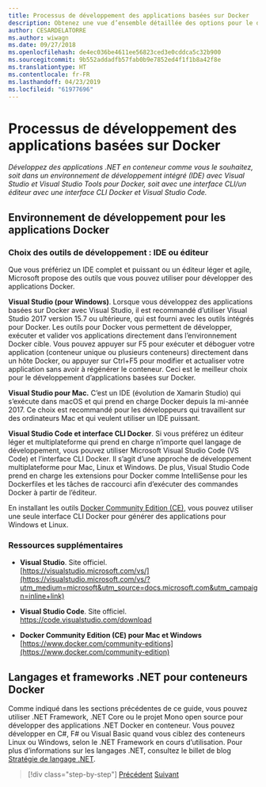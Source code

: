 ```yaml
---
title: Processus de développement des applications basées sur Docker
description: Obtenez une vue d’ensemble détaillée des options pour le développement d’applications basées sur Docker. Utilisation de votre choix de Visual Studio pour Windows, Visual Studio pour Mac ou Visual Studio Code pour la prise en charge multiplateforme (Windows, Mac et Linux).
author: CESARDELATORRE
ms.author: wiwagn
ms.date: 09/27/2018
ms.openlocfilehash: de4ec036be4611ee56823ced3e0cddca5c32b900
ms.sourcegitcommit: 9b552addadfb57fab0b9e7852ed4f1f1b8a42f8e
ms.translationtype: HT
ms.contentlocale: fr-FR
ms.lasthandoff: 04/23/2019
ms.locfileid: "61977696"
---
```

# <a name="development-process-for-docker-based-applications"></a>Processus de développement des applications basées sur Docker

*Développez des applications .NET en conteneur comme vous le souhaitez, soit dans un environnement de développement intégré (IDE) avec Visual Studio et Visual Studio Tools pour Docker, soit avec une interface CLI/un éditeur avec une interface CLI Docker et Visual Studio Code.*

## <a name="development-environment-for-docker-apps"></a>Environnement de développement pour les applications Docker

### <a name="development-tool-choices-ide-or-editor"></a>Choix des outils de développement : IDE ou éditeur

Que vous préfériez un IDE complet et puissant ou un éditeur léger et agile, Microsoft propose des outils que vous pouvez utiliser pour développer des applications Docker.

**Visual Studio (pour Windows)**. Lorsque vous développez des applications basées sur Docker avec Visual Studio, il est recommandé d’utiliser Visual Studio 2017 version 15.7 ou ultérieure, qui est fourni avec les outils intégrés pour Docker. Les outils pour Docker vous permettent de développer, exécuter et valider vos applications directement dans l’environnement Docker cible. Vous pouvez appuyer sur F5 pour exécuter et déboguer votre application (conteneur unique ou plusieurs conteneurs) directement dans un hôte Docker, ou appuyer sur Ctrl+F5 pour modifier et actualiser votre application sans avoir à régénérer le conteneur. Ceci est le meilleur choix pour le développement d’applications basées sur Docker.

**Visual Studio pour Mac.** C’est un IDE (évolution de Xamarin Studio) qui s’exécute dans macOS et qui prend en charge Docker depuis la mi-année 2017. Ce choix est recommandé pour les développeurs qui travaillent sur des ordinateurs Mac et qui veulent utiliser un IDE puissant.

**Visual Studio Code et interface CLI Docker**. Si vous préférez un éditeur léger et multiplateforme qui prend en charge n’importe quel langage de développement, vous pouvez utiliser Microsoft Visual Studio Code (VS Code) et l’interface CLI Docker. Il s’agit d’une approche de développement multiplateforme pour Mac, Linux et Windows. De plus, Visual Studio Code prend en charge les extensions pour Docker comme IntelliSense pour les Dockerfiles et les tâches de raccourci afin d’exécuter des commandes Docker à partir de l’éditeur.

En installant les outils [Docker Community Edition (CE)](https://www.docker.com/community-edition), vous pouvez utiliser une seule interface CLI Docker pour générer des applications pour Windows et Linux.

### <a name="additional-resources"></a>Ressources supplémentaires

- **Visual Studio**. Site officiel. \
  [https://visualstudio.microsoft.com/vs/](https://visualstudio.microsoft.com/vs/?utm_medium=microsoft&utm_source=docs.microsoft.com&utm_campaign=inline+link)

- **Visual Studio Code**. Site officiel. \
  <https://code.visualstudio.com/download>

- **Docker Community Edition (CE) pour Mac et Windows** \
  [https://www.docker.com/community-editions](https://www.docker.com/community-edition)

## <a name="net-languages-and-frameworks-for-docker-containers"></a>Langages et frameworks .NET pour conteneurs Docker

Comme indiqué dans les sections précédentes de ce guide, vous pouvez utiliser .NET Framework, .NET Core ou le projet Mono open source pour développer des applications .NET Docker en conteneur. Vous pouvez développer en C\#, F\# ou Visual Basic quand vous ciblez des conteneurs Linux ou Windows, selon le .NET Framework en cours d’utilisation. Pour plus d’informations sur les langages .NET, consultez le billet de blog [Stratégie de langage .NET](https://devblogs.microsoft.com/dotnet/the-net-language-strategy/).

>[!div class="step-by-step"]
>[Précédent](../architect-microservice-container-applications/using-azure-service-fabric.md)
>[Suivant](docker-app-development-workflow.md)
